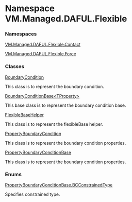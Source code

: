 # Namespace VM.Managed.DAFUL.Flexible

### Namespaces

 [VM.Managed.DAFUL.Flexible.Contact](VM.Managed.DAFUL.Flexible.Contact.md)

 [VM.Managed.DAFUL.Flexible.Force](VM.Managed.DAFUL.Flexible.Force.md)

### Classes

 [BoundaryCondition](VM.Managed.DAFUL.Flexible.BoundaryCondition.md)

This class is to represent the boundary condition.

 [BoundaryConditionBase<TProperty\>](VM.Managed.DAFUL.Flexible.BoundaryConditionBase\-1.md)

This base class is to represent the boundary condition base.

 [FlexibleBaseHelper](VM.Managed.DAFUL.Flexible.FlexibleBaseHelper.md)

This class is to represent the flexibleBase helper.

 [PropertyBoundaryCondition](VM.Managed.DAFUL.Flexible.PropertyBoundaryCondition.md)

This class is to represent the boundary condition properties.

 [PropertyBoundaryConditionBase](VM.Managed.DAFUL.Flexible.PropertyBoundaryConditionBase.md)

This class is to represent the boundary condition properties.

### Enums

 [PropertyBoundaryConditionBase.BCConstrainedType](VM.Managed.DAFUL.Flexible.PropertyBoundaryConditionBase.BCConstrainedType.md)

Specifies constrained type.


